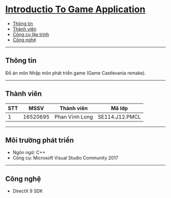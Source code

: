 # [Introductio To Game Application](https://github.com/PhanVinhLong/GameDevIntro)
- [Thông tin](#thông-tin)
- [Thành viên](#thành-viên)
- [Công cụ lập trình](#môi-trường-phát-triển)
- [Công nghệ](#công-nghệ)
---
## Thông tin
Đồ án môn Nhập môn phát triển game (Game Castlevania remake).

---
## Thành viên
| STT | MSSV | Thành viên | Mã lớp |
|-----|------|--------------|--------|
|1|16520695|Phan Vĩnh Long|SE114.J12.PMCL|

---
## Môi trường phát triển
- Ngôn ngữ: C++
- Công cụ: Microsoft Visual Studio Community 2017

---
## Công nghệ
- DirectX 9 SDK
